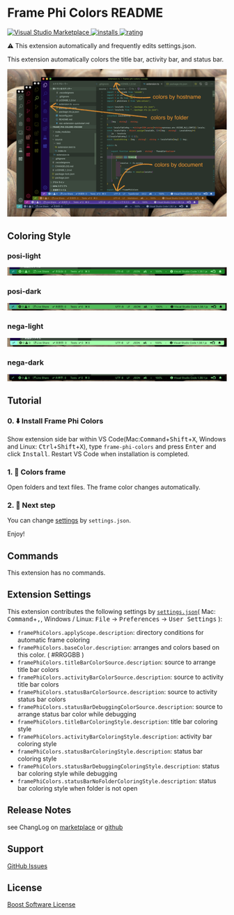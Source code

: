 # Frame Phi Colors README

[![Visual Studio Marketplace](https://vsmarketplacebadge.apphb.com/version/wraith13.frame-phi-colors.svg) ![installs](https://vsmarketplacebadge.apphb.com/installs/wraith13.frame-phi-colors.svg) ![rating](https://vsmarketplacebadge.apphb.com/rating/wraith13.frame-phi-colors.svg)](https://marketplace.visualstudio.com/items?itemName=wraith13.frame-phi-colors)

⚠️ This extension automatically and frequently edits settings.json.

This extension automatically colors the title bar, activity bar, and status bar.

![screenshot](images/screenshot.png)

## Coloring Style

### posi-light

![posi-light](images/posi-light.png)

### posi-dark

![posi-dark](images/posi-dark.png)

### nega-light

![nega-light](images/nega-light.png)

### nega-dark

![nega-dark](images/nega-dark.png)

## Tutorial

### 0. ⬇️ Install Frame Phi Colors

Show extension side bar within VS Code(Mac:<kbd>Command</kbd>+<kbd>Shift</kbd>+<kbd>X</kbd>, Windows and Linux: <kbd>Ctrl</kbd>+<kbd>Shift</kbd>+<kbd>X</kbd>), type `frame-phi-colors` and press <kbd>Enter</kbd> and click <kbd>Install</kbd>. Restart VS Code when installation is completed.

### 1. 🌈 Colors frame

Open folders and text files. The frame color changes automatically.

### 2. 🔧 Next step

You can change [settings](#extension-settings) by `settings.json`.

Enjoy!

## Commands

This extension has no commands.

## Extension Settings

This extension contributes the following settings by [`settings.json`](https://code.visualstudio.com/docs/customization/userandworkspace#_creating-user-and-workspace-settings)( Mac: <kbd>Command</kbd>+<kbd>,</kbd>, Windows / Linux: <kbd>File</kbd> -> <kbd>Preferences</kbd> -> <kbd>User Settings</kbd> ):

* `framePhiColors.applyScope.description`: directory conditions for automatic frame coloring
* `framePhiColors.baseColor.description`: arranges and colors based on this color. ( #RRGGBB )
* `framePhiColors.titleBarColorSource.description`: source to arrange title bar colors
* `framePhiColors.activityBarColorSource.description`: source to activity title bar colors
* `framePhiColors.statusBarColorSource.description`: source to activity status bar colors
* `framePhiColors.statusBarDebuggingColorSource.description`: source to arrange status bar color while debugging
* `framePhiColors.titleBarColoringStyle.description`: title bar coloring style
* `framePhiColors.activityBarColoringStyle.description`: activity bar coloring style
* `framePhiColors.statusBarColoringStyle.description`: status bar coloring style
* `framePhiColors.statusBarDebuggingColoringStyle.description`: status bar coloring style while debugging
* `framePhiColors.statusBarNoFolderColoringStyle.description`: status bar coloring style when folder is not open

## Release Notes

see ChangLog on [marketplace](https://marketplace.visualstudio.com/items/wraith13.frame-phi-colors/changelog) or [github](https://github.com/wraith13/frame-phi-colors/blob/master/CHANGELOG.md)

## Support

[GitHub Issues](https://github.com/wraith13/frame-phi-colors-vscode/issues)

## License

[Boost Software License](https://github.com/wraith13/frame-phi-colors-vscode/blob/master/LICENSE_1_0.txt)
